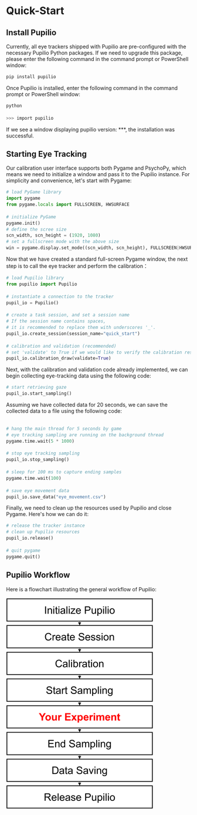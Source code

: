 # Quick-Start

## Install Pupilio 

Currently, all eye trackers shipped with Pupilio are pre-configured with the necessary Pupilio Python packages. If we need to upgrade this package, please enter the following command in the command prompt or PowerShell window:

```bash
pip install pupilio
```

Once Pupilio is installed, enter the following command in the command prompt or PowerShell window:
```bash
python

>>> import pupilio 
```
If we see a window displaying pupilio version: ***, the installation was successful.

## Starting Eye Tracking

Our calibration user interface supports both Pygame and PsychoPy, which means we need to initialize a window and pass it to the Pupilio instance. For simplicity and convenience, let's start with Pygame:

```Python
# load PyGame library
import pygame
from pygame.locals import FULLSCREEN, HWSURFACE

# initialize PyGame
pygame.init()
# define the scree size
scn_width, scn_height = (1920, 1080)
# set a fullscreen mode with the above size
win = pygame.display.set_mode((scn_width, scn_height), FULLSCREEN|HWSURFACE)
```

Now that we have created a standard full-screen Pygame window, the next step is to call the eye tracker and perform the calibration：

```Python
# load Pupilio library
from pupilio import Pupilio

# instantiate a connection to the tracker
pupil_io = Pupilio()

# create a task session, and set a session name 
# If the session name contains spaces, 
# it is recommended to replace them with underscores '_'.
pupil_io.create_session(session_name="quick_start")

# calibration and validation (recommended)
# set 'validate' to True if we would like to verify the calibration results
pupil_io.calibration_draw(validate=True)
```


Next, with the calibration and validation code already implemented, we can begin collecting eye-tracking data using the following code:

```Python
# start retrieving gaze
pupil_io.start_sampling()
```

Assuming we have collected data for 20 seconds, we can save the collected data to a file using the following code:

```Python

# hang the main thread for 5 seconds by game
# eye tracking sampling are running on the background thread
pygame.time.wait(5 * 1000)

# stop eye tracking sampling
pupil_io.stop_sampling()

# sleep for 100 ms to capture ending samples
pygame.time.wait(100)

# save eye movement data
pupil_io.save_data("eye_movement.csv")
```

Finally, we need to clean up the resources used by Pupilio and close Pygame. Here's how we can do it:

```Python
# release the tracker instance
# clean up Pupilio resources
pupil_io.release()

# quit pygame
pygame.quit()
```

## Pupilio Workflow


Here is a flowchart illustrating the general workflow of Pupilio:

![Workflow](../_static/images/start/quick_start/workflow.png)
